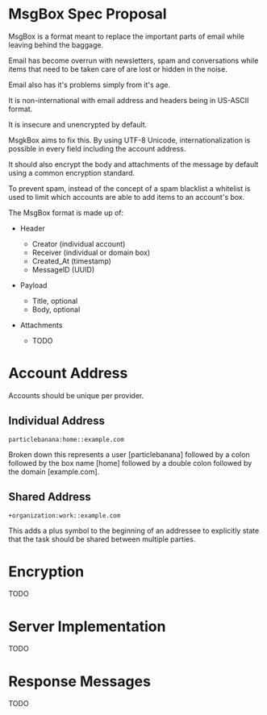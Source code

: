 MsgBox Spec Proposal
========================

MsgBox is a format meant to replace the important parts of email while
leaving behind the baggage.

Email has become overrun with newsletters, spam and conversations while items
that need to be taken care of are lost or hidden in the noise.

Email also has it's problems simply from it's age.

It is non-international with email address and headers being in US-ASCII format.

It is insecure and unencrypted by default.

MsgkBox aims to fix this. By using UTF-8 Unicode, internationalization is possible in
every field including the account address.

It should also encrypt the body and attachments of the message by default using a
common encryption standard.

To prevent spam, instead of the concept of a spam blacklist a whitelist is used
to limit which accounts are able to add items to an account's box.

The MsgBox format is made up of:

  - Header
    - Creator (individual account)
    - Receiver (individual or domain box)
    - Created_At (timestamp)
    - MessageID (UUID)

  - Payload
    - Title, optional
    - Body, optional

  - Attachments
    - TODO


# Account Address

Accounts should be unique per provider.

## Individual Address

`particlebanana:home::example.com`

Broken down this represents a user [particlebanana] followed by a colon followed by
the box name [home] followed by a double colon followed by the domain [example.com].

## Shared Address

`+organization:work::example.com`

This adds a plus symbol to the beginning of an addressee to explicitly state that the
task should be shared between multiple parties.

# Encryption

TODO

# Server Implementation

TODO

# Response Messages

TODO
